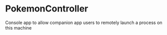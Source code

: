 # PokemonController
Console app to allow companion app users to remotely launch a process on this machine
